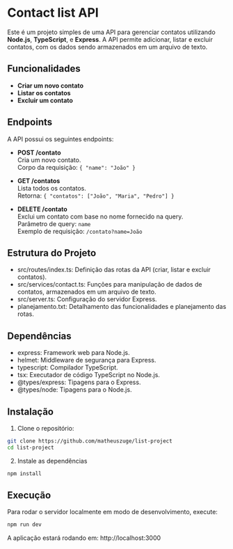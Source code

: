 # Contact list API

Este é um projeto simples de uma API para gerenciar contatos utilizando **Node.js**, **TypeScript**, e **Express**. A API permite adicionar, listar e excluir contatos, com os dados sendo armazenados em um arquivo de texto.

## Funcionalidades

- **Criar um novo contato**
- **Listar os contatos**
- **Excluir um contato**

## Endpoints

A API possui os seguintes endpoints:

- **POST /contato**  
  Cria um novo contato.  
  Corpo da requisição: `{ "name": "João" }`

- **GET /contatos**  
  Lista todos os contatos.  
  Retorna: `{ "contatos": ["João", "Maria", "Pedro"] }`

- **DELETE /contato**  
  Exclui um contato com base no nome fornecido na query.  
  Parâmetro de query: `name`  
  Exemplo de requisição: `/contato?name=João`

## Estrutura do Projeto

- src/routes/index.ts: Definição das rotas da API (criar, listar e excluir contatos).
- src/services/contact.ts: Funções para manipulação de dados de contatos, armazenados em um arquivo de texto.
- src/server.ts: Configuração do servidor Express.
- planejamento.txt: Detalhamento das funcionalidades e planejamento das rotas.

## Dependências

- express: Framework web para Node.js.
- helmet: Middleware de segurança para Express.
- typescript: Compilador TypeScript.
- tsx: Executador de código TypeScript no Node.js.
- @types/express: Tipagens para o Express.
- @types/node: Tipagens para o Node.js.

## Instalação

1. Clone o repositório:

```bash
git clone https://github.com/matheuszuge/list-project
cd list-project
```

2. Instale as dependências

```bash
npm install
```

## Execução

Para rodar o servidor localmente em modo de desenvolvimento, execute:

```bash
npm run dev
```

A aplicação estará rodando em: http://localhost:3000
